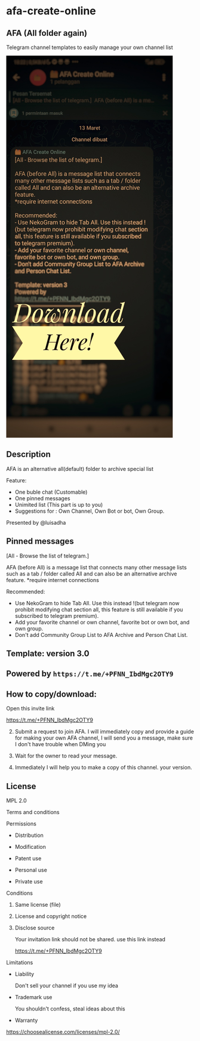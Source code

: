 # afa-create-online
## AFA (All folder again)

Telegram channel templates to easily manage your own channel list


![preview](./preview.jpeg)

## Description 

AFA is an alternative all(default) folder to archive special list

Feature:
- One buble chat (Customable)
- One pinned messages
- Unimited list (This part is up to you)
- Suggestions for : Own Channel, Own Bot or bot, Own Group.

Presented by @luisadha


## Pinned messages
[All - Browse the list of telegram.]

AFA (before All) is a message list that connects many other message lists such as a tab / folder called All and can also be an alternative archive feature.
*require internet connections

Recommended:
- Use NekoGram to hide Tab All. Use this instead !(but telegram now prohibit modifying chat section all, this feature is still available if you subscribed to telegram premium).
- Add your favorite channel or own channel, favorite bot or own bot, and own group.
- Don't add Community Group List to AFA Archive and Person Chat List.

## Template: version 3.0

Powered by ```https://t.me/+PFNN_IbdMgc2OTY9```
--------------------------------------------------



## How to copy/download:

Open this invite link

https://t.me/+PFNN_IbdMgc2OTY9

2. Submit a request to join AFA. I will immediately copy and provide a guide for making your own AFA channel, I will send you a message,
make sure I don't have trouble when DMing you

3. Wait for the owner to read your message.

4. Immediately I will help you to make a copy of this channel. your version.

## License

MPL 2.0

Terms and conditions

Permissions

* Distribution 

* Modification 

* Patent use

* Personal use

* Private use

Conditions
  
1. Same license (file)

2. License and copyright notice 

3. Disclose source

   Your invitation link should not be shared. use this link instead 

   https://t.me/+PFNN_IbdMgc2OTY9


Limitations 

- Liability

  Don't sell your channel if you use my idea

- Trademark use

  You shouldn't confess, steal ideas about this

- Warranty

https://choosealicense.com/licenses/mpl-2.0/
